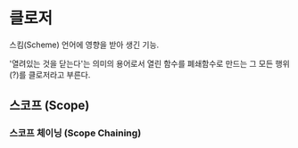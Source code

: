 클로저
=====
스킴(Scheme) 언어에 영향을 받아 생긴 기능.

'열려있는 것을 닫는다'는 의미의 용어로서 열린 함수를 폐쇄함수로 만드는 그 모든 행위(?)를 클로저라고 부른다.

## 스코프 (Scope)

### 스코프 체이닝 (Scope Chaining)